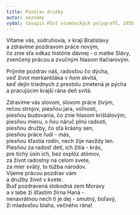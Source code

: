 ```yaml
---
title: Pozdrav družby 
autor: neznámý
vydal: časopis Růst olomouckých polygrafů, 1955
---
```


Vítame vás, súdruhovia, v kraji Bratislavy   
a zdravíme pozdravom práce novým,   
čo znie sťa odkaz histórie dávnej - o matke Slávy,  
zvenčený prácou a zvučným hlasom tlačiarovým.

Príjmite pozdrav náš, radosťou čo dýcha,  
veď život merkantiláka v ňom skvitá,  
keď dejín triednych z prestolu zmetená je pýcha   
a pracujúcim krajší rána deň svitá.

Zdravíme vás slovom, slovom práce živým,   
rečou strojov, piesňou jara, voľnosti,   
piesňou budovania, čo znie hlasom krištálovým,   
piesňou mieru, s ňou náruč plnú radosti,   
piesňou družby, čo sťa krásny sen,   
piesňou práce ľudí - más,    
piesňou šťastia rodín, nech žije navždy len.   
Piesňou za radosť detí, ich žitia - krás,   
pre tichý úsin ich, bez explóz atómov,   
za život radostný na celom svete,  
za mier svätý, to túžba národov.  
Vijeme prácou pozdrav vám   
a družby život v kvete.   
Buď pozdravená slobodná zem Moravy   
a v tebe ži šťastím žírna Haná -   
nenavrátnou nech ti je dej - smutný, boľavý,   
ži mladosťou blaha, večného rána!
 